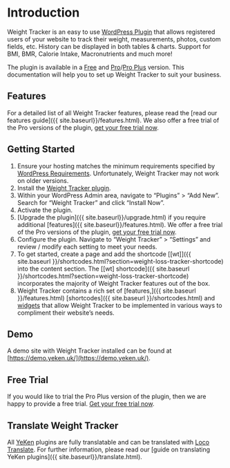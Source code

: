# Introduction

Weight Tracker is an easy to use [WordPress Plugin](https://wordpress.org/plugins/weight-loss-tracker/) that allows registered users of your website to track their weight, measurements, photos, custom fields, etc. History can be displayed in both tables & charts. Support for BMI, BMR, Calorie Intake, Macronutrients and much more!    
    
The plugin is available in a [Free](https://wordpress.org/plugins/weight-loss-tracker/) and [Pro](https://shop.yeken.uk/product/weight-tracker-pro/)/[Pro Plus](https://shop.yeken.uk/product/weight-tracker-pro-plus/) version. This documentation will help you to set up Weight Tracker to suit your business.  
  
## Features  
  
For a detailed list of all Weight Tracker features, please read the [read our features guide]({{ site.baseurl}}/features.html).  We also offer a free trial of the Pro versions of the plugin, [get your free trial now](https://shop.yeken.uk/get-a-trial-license/).
## Getting Started  
  
 1. Ensure your hosting matches the minimum requirements specified by [WordPress Requirements](https://wordpress.org/about/requirements/). Unfortunately, Weight Tracker may not work on older versions.  
 2. Install the [Weight Tracker plugin](https://wordpress.org/plugins/weight-loss-tracker/).  
   1. Within your WordPress Admin area, navigate to “Plugins” > “Add New”. Search for “Weight Tracker” and click “Install Now”.  
   2. Activate the plugin.  
   3. [Upgrade the plugin]({{ site.baseurl}}/upgrade.html) if you require additional [features]({{ site.baseurl}}/features.html). We offer a free trial of the Pro versions of the plugin, [get your free trial now](https://shop.yeken.uk/get-a-trial-license/).
   4. Configure the plugin. Navigate to “Weight Tracker” > “Settings” and review / modify each setting to meet your needs.  
   5. To get started, create a page and add the  shortcode [[wt]]({{ site.baseurl }}/shortcodes.html?section=weight-loss-tracker-shortcode)  into the content section. The  [[wt] shortcode]({{ site.baseurl }}/shortcodes.html?section=weight-loss-tracker-shortcode)  incorporates the majority of Weight Tracker features out of the box.  
   6. Weight Tracker contains a rich set of  [features,]({{ site.baseurl }}/features.html) [shortcodes]({{ site.baseurl }}/shortcodes.html)  and  [widgets](https://weight.yeken.uk/widgets/) that allow Weight Tracker to be implemented in various ways to compliment their website’s needs.  

## Demo

A demo site with Weight Tracker installed can be found at [https://demo.yeken.uk/](https://demo.yeken.uk/).

## Free Trial 

If you would like to trial the Pro Plus version of the plugin, then we are happy to provide a free trial. [Get your free trial now](https://shop.yeken.uk/get-a-trial-license/). 

## Translate Weight Tracker  
All [YeKen](https://www.yeken.uk) plugins are fully translatable and can be translated with [Loco Translate](https://en-gb.wordpress.org/plugins/loco-translate/). For further information, please read our [guide on translating YeKen plugins]({{ site.baseurl}}/translate.html).